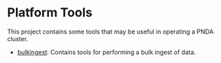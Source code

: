 # Platform Tools

This project contains some tools that may be useful in operating a PNDA cluster.

- [bulkingest](bulkingest/README.md): Contains tools for performing a bulk ingest of data.
